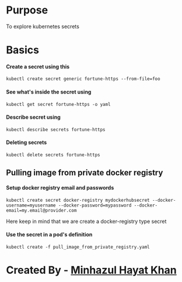 # Purpose
To explore kubernetes secrets

# Basics
#### Create a secret using this
`kubectl create secret generic fortune-https --from-file=foo`

#### See what's inside the secret using
`kubectl get secret fortune-https -o yaml`

#### Describe secret using
`kubectl describe secrets fortune-https`

<!-- ### Create secret from file
`kubectl create -f basic_secret.yaml` -->

#### Deleting secrets
`kubectl delete secrets fortune-https`

## Pulling image from private docker registry 

#### Setup docker registry email and passwords
`kubectl create secret docker-registry mydockerhubsecret --docker-username=myusername --docker-password=mypassword --docker-email=my.email@provider.com`

Here keep in mind that we are create a docker-registry type secret

#### Use the secret in a pod's definition
`kubectl create -f pull_image_from_private_registry.yaml`


#
# Created By - [Minhazul Hayat Khan](https://github.com/minhaz1217)
